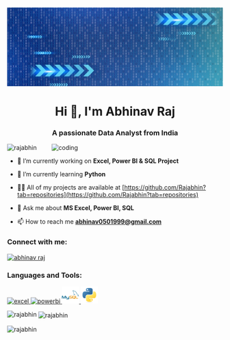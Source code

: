 ![logo](https://github.com/Rajabhin/Rajabhin/blob/main/Background.jpg)
<h1 align="center">Hi 👋, I'm Abhinav Raj</h1>
<h3 align="center">A passionate Data Analyst from India</h3>

<img align="right" alt="coding" width="400" src="https://user-images.githubusercontent.com/55389276/140866485-8fb1c876-9a8f-4d6a-98dc-08c4981eaf70.gif">

<p align="left"> <img src="https://komarev.com/ghpvc/?username=rajabhin&label=Profile%20views&color=0e75b6&style=flat" alt="rajabhin" /> </p>

- 🔭 I’m currently working on **Excel, Power BI & SQL Project**

- 🌱 I’m currently learning **Python**

- 👨‍💻 All of my projects are available at [https://github.com/Rajabhin?tab=repositories](https://github.com/Rajabhin?tab=repositories)

- 💬 Ask me about **MS Excel, Power BI, SQL**

- 📫 How to reach me **abhinav0501999@gmail.com**

<h3 align="left">Connect with me:</h3>
<p align="left">
<a href="https://linkedin.com/in/abhinav raj" target="blank"><img align="center" src="https://raw.githubusercontent.com/rahuldkjain/github-profile-readme-generator/master/src/images/icons/Social/linked-in-alt.svg" alt="abhinav raj" height="30" width="40" /></a>
</p>

<h3 align="left">Languages and Tools:</h3>
<p align="left">
  <a href="https://www.microsoft.com/en/microsoft-365/excel" target="_blank" rel="noreferrer">
    <img src="https://img.icons8.com/color/48/000000/microsoft-excel-2019--v1.png" alt="excel" width="40" height="40"/>
  </a>
  <a href="https://powerbi.microsoft.com/" target="_blank" rel="noreferrer">
    <img src="https://img.icons8.com/color/48/000000/power-bi.png" alt="powerbi" width="40" height="40"/>
  </a>
  <a href="https://www.mysql.com/" target="_blank" rel="noreferrer">
    <img src="https://raw.githubusercontent.com/devicons/devicon/master/icons/mysql/mysql-original-wordmark.svg" alt="sql" width="40" height="40"/>
  </a>
  <a href="https://www.python.org" target="_blank" rel="noreferrer">
    <img src="https://raw.githubusercontent.com/devicons/devicon/master/icons/python/python-original.svg" alt="python" width="40" height="40"/>
  </a>
</p>


<p><img align="left" src="https://github-readme-stats.vercel.app/api/top-langs?username=rajabhin&show_icons=true&locale=en&layout=compact" alt="rajabhin" /></p>

<p>&nbsp;<img align="center" src="https://github-readme-stats.vercel.app/api?username=rajabhin&show_icons=true&locale=en" alt="rajabhin" /></p>

<p><img align="center" src="https://github-readme-streak-stats.herokuapp.com/?user=rajabhin&" alt="rajabhin" /></p>

